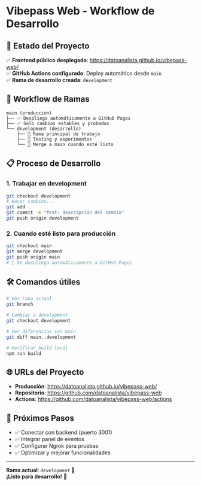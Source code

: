 # Vibepass Web - Workflow de Desarrollo

## 🌟 **Estado del Proyecto**

✅ **Frontend público desplegado**: https://datoanalista.github.io/vibepass-web/  
✅ **GitHub Actions configurado**: Deploy automático desde `main`  
✅ **Rama de desarrollo creada**: `development`

## 🚀 **Workflow de Ramas**

```
main (producción)
├── ✅ Despliega automáticamente a GitHub Pages
├── ✅ Solo cambios estables y probados
└── development (desarrollo)
    ├── 🔧 Rama principal de trabajo
    ├── 🧪 Testing y experimentos
    └── 🔀 Merge a main cuando esté listo
```

## 📋 **Proceso de Desarrollo**

### **1. Trabajar en development**
```bash
git checkout development
# Hacer cambios...
git add .
git commit -m "feat: descripción del cambio"
git push origin development
```

### **2. Cuando esté listo para producción**
```bash
git checkout main
git merge development
git push origin main
# 🚀 Se despliega automáticamente a GitHub Pages
```

## 🛠️ **Comandos útiles**

```bash
# Ver rama actual
git branch

# Cambiar a development
git checkout development

# Ver diferencias con main
git diff main..development

# Verificar build local
npm run build
```

## 🌐 **URLs del Proyecto**

- **Producción**: https://datoanalista.github.io/vibepass-web/
- **Repositorio**: https://github.com/datoanalista/vibepass-web
- **Actions**: https://github.com/datoanalista/vibepass-web/actions

## 🎯 **Próximos Pasos**

- ✅ Conectar con backend (puerto 3001)
- ✅ Integrar panel de eventos
- ✅ Configurar Ngrok para pruebas
- ✅ Optimizar y mejorar funcionalidades

---

**Rama actual**: `development` 🚧  
**¡Listo para desarrollo!** 🎉
